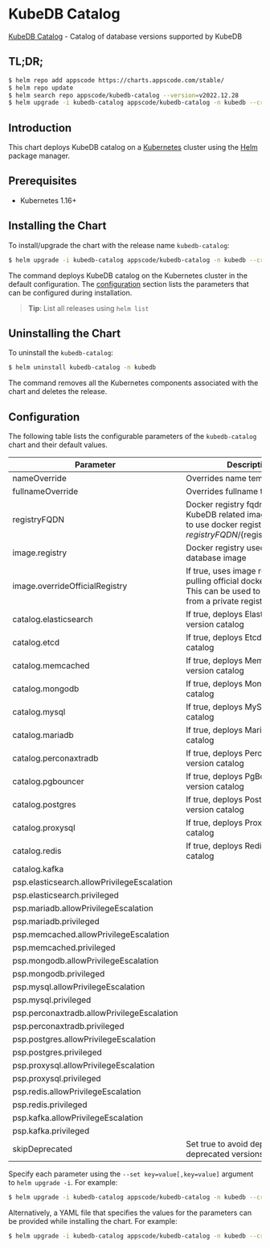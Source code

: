 # KubeDB Catalog

[KubeDB Catalog](https://github.com/kubedb) - Catalog of database versions supported by KubeDB

## TL;DR;

```bash
$ helm repo add appscode https://charts.appscode.com/stable/
$ helm repo update
$ helm search repo appscode/kubedb-catalog --version=v2022.12.28
$ helm upgrade -i kubedb-catalog appscode/kubedb-catalog -n kubedb --create-namespace --version=v2022.12.28
```

## Introduction

This chart deploys KubeDB catalog on a [Kubernetes](http://kubernetes.io) cluster using the [Helm](https://helm.sh) package manager.

## Prerequisites

- Kubernetes 1.16+

## Installing the Chart

To install/upgrade the chart with the release name `kubedb-catalog`:

```bash
$ helm upgrade -i kubedb-catalog appscode/kubedb-catalog -n kubedb --create-namespace --version=v2022.12.28
```

The command deploys KubeDB catalog on the Kubernetes cluster in the default configuration. The [configuration](#configuration) section lists the parameters that can be configured during installation.

> **Tip**: List all releases using `helm list`

## Uninstalling the Chart

To uninstall the `kubedb-catalog`:

```bash
$ helm uninstall kubedb-catalog -n kubedb
```

The command removes all the Kubernetes components associated with the chart and deletes the release.

## Configuration

The following table lists the configurable parameters of the `kubedb-catalog` chart and their default values.

|                 Parameter                  |                                                              Description                                                               |      Default       |
|--------------------------------------------|----------------------------------------------------------------------------------------------------------------------------------------|--------------------|
| nameOverride                               | Overrides name template                                                                                                                | <code>""</code>    |
| fullnameOverride                           | Overrides fullname template                                                                                                            | <code>""</code>    |
| registryFQDN                               | Docker registry fqdn used to pull KubeDB related images Set this to use docker registry hosted at ${registryFQDN}/${registry}/${image} | <code>""</code>    |
| image.registry                             | Docker registry used to pull database image                                                                                            | <code>""</code>    |
| image.overrideOfficialRegistry             | If true, uses image registry for pulling official docker images. This can be used to pull images from a private registry               | <code>false</code> |
| catalog.elasticsearch                      | If true, deploys Elasticsearch version catalog                                                                                         | <code>true</code>  |
| catalog.etcd                               | If true, deploys Etcd version catalog                                                                                                  | <code>true</code>  |
| catalog.memcached                          | If true, deploys Memcached version catalog                                                                                             | <code>true</code>  |
| catalog.mongodb                            | If true, deploys MongoDB version catalog                                                                                               | <code>true</code>  |
| catalog.mysql                              | If true, deploys MySQL version catalog                                                                                                 | <code>true</code>  |
| catalog.mariadb                            | If true, deploys MariaDB version catalog                                                                                               | <code>true</code>  |
| catalog.perconaxtradb                      | If true, deploys Percona XtraDB version catalog                                                                                        | <code>true</code>  |
| catalog.pgbouncer                          | If true, deploys PgBouncer version catalog                                                                                             | <code>true</code>  |
| catalog.postgres                           | If true, deploys PostgreSQL version catalog                                                                                            | <code>true</code>  |
| catalog.proxysql                           | If true, deploys ProxySQL version catalog                                                                                              | <code>true</code>  |
| catalog.redis                              | If true, deploys Redis version catalog                                                                                                 | <code>true</code>  |
| catalog.kafka                              |                                                                                                                                        | <code>true</code>  |
| psp.elasticsearch.allowPrivilegeEscalation |                                                                                                                                        | <code>true</code>  |
| psp.elasticsearch.privileged               |                                                                                                                                        | <code>true</code>  |
| psp.mariadb.allowPrivilegeEscalation       |                                                                                                                                        | <code>false</code> |
| psp.mariadb.privileged                     |                                                                                                                                        | <code>false</code> |
| psp.memcached.allowPrivilegeEscalation     |                                                                                                                                        | <code>false</code> |
| psp.memcached.privileged                   |                                                                                                                                        | <code>false</code> |
| psp.mongodb.allowPrivilegeEscalation       |                                                                                                                                        | <code>false</code> |
| psp.mongodb.privileged                     |                                                                                                                                        | <code>false</code> |
| psp.mysql.allowPrivilegeEscalation         |                                                                                                                                        | <code>false</code> |
| psp.mysql.privileged                       |                                                                                                                                        | <code>false</code> |
| psp.perconaxtradb.allowPrivilegeEscalation |                                                                                                                                        | <code>false</code> |
| psp.perconaxtradb.privileged               |                                                                                                                                        | <code>false</code> |
| psp.postgres.allowPrivilegeEscalation      |                                                                                                                                        | <code>false</code> |
| psp.postgres.privileged                    |                                                                                                                                        | <code>false</code> |
| psp.proxysql.allowPrivilegeEscalation      |                                                                                                                                        | <code>false</code> |
| psp.proxysql.privileged                    |                                                                                                                                        | <code>false</code> |
| psp.redis.allowPrivilegeEscalation         |                                                                                                                                        | <code>false</code> |
| psp.redis.privileged                       |                                                                                                                                        | <code>false</code> |
| psp.kafka.allowPrivilegeEscalation         |                                                                                                                                        | <code>false</code> |
| psp.kafka.privileged                       |                                                                                                                                        | <code>false</code> |
| skipDeprecated                             | Set true to avoid deploying deprecated versions                                                                                        | <code>true</code>  |


Specify each parameter using the `--set key=value[,key=value]` argument to `helm upgrade -i`. For example:

```bash
$ helm upgrade -i kubedb-catalog appscode/kubedb-catalog -n kubedb --create-namespace --version=v2022.12.28 --set -- generate from values file --
```

Alternatively, a YAML file that specifies the values for the parameters can be provided while
installing the chart. For example:

```bash
$ helm upgrade -i kubedb-catalog appscode/kubedb-catalog -n kubedb --create-namespace --version=v2022.12.28 --values values.yaml
```
